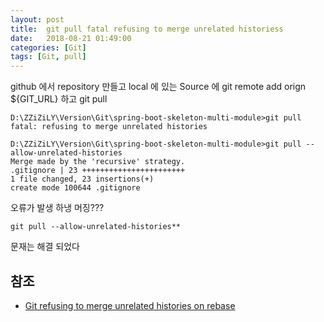 ```yaml
---
layout: post
title:  git pull fatal refusing to merge unrelated historiess
date:   2018-08-21 01:49:00
categories: [Git]
tags: [Git, pull]
---
```

github 에서 repository 만들고 local 에 있는 Source 에 git remote add orign ${GIT_URL} 하고 git pull

    D:\ZZiZiLY\Version\Git\spring-boot-skeleton-multi-module>git pull
    fatal: refusing to merge unrelated histories

    D:\ZZiZiLY\Version\Git\spring-boot-skeleton-multi-module>git pull --allow-unrelated-histories
    Merge made by the 'recursive' strategy.
    .gitignore | 23 +++++++++++++++++++++++
    1 file changed, 23 insertions(+)
    create mode 100644 .gitignore

오류가 발생 하냉 머징???

    git pull --allow-unrelated-histories**

문재는 해결 되었다

## 참조
* [Git refusing to merge unrelated histories on rebase](https://stackoverflow.com/questions/37937984/git-refusing-to-merge-unrelated-histories-on-rebase)